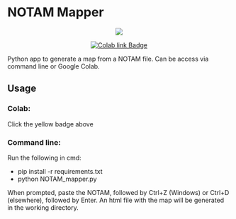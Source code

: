 # NOTAM Mapper

<p align="center">
<img src="https://raw.githubusercontent.com/johnathanfernandes/NOTAM_mapper/pic.jpg"/>
</p>

<p align="center">
<a href="https://colab.research.google.com/drive/1gtAnDnk0Aq6GVN_gHSPd0QZ4rmbO7Q_-?usp=sharing">
<img src="https://img.shields.io/badge/Google Colab-Click here!-yellow?style=for-the-badge&logo=google-colab" alt="Colab link  Badge">
</a>
</p>

Python app to generate a map from a NOTAM file. Can be access via command line or Google Colab.

## Usage

### Colab:
Click the yellow badge above

### Command line:
Run the following in cmd:
- pip install -r requirements.txt
- python NOTAM_mapper.py
  
When prompted, paste the NOTAM, followed by Ctrl+Z (Windows) or Ctrl+D (elsewhere), followed by Enter.
An html file with the map will be generated in the working directory.
